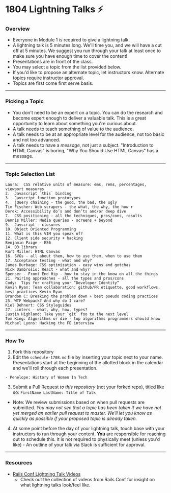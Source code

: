 # 1804 Lightning Talks :zap:

### Overview

* Everyone in Module 1 is required to give a lightning talk.
* A lightning talk is 5 minutes long. We'll time you, and we will have a cut off at 5 minutes. We suggest you run through your talk at least once to make sure you have enough time to cover the content!
* Presentations are in front of the class.
* You may select a topic from the list provided below. 
* If you'd like to propose an alternate topic, let instructors know. Alternate topics require instructor approval. 
* Topics are first come first serve basis.

---

### Picking a Topic

* You don't need to be an expert on a topic. You can do the research and become expert enough to deliver a valuable talk. This is a great opportunity to learn about something you're curious about.
* A talk needs to teach something of value to the audience.
* A talk needs to be at an appropriate level for the audience, not too basic and not too advanced.
* A talk needs to have a *message*, not just a subject. "Introduction to HTML Canvas" is boring, "Why You Should Use HTML Canvas" has a message.

---

### Topic Selection List

```
Laura:  CSS relative units of measure: ems, rems, percentages, viewport measures
2.  Javascript `this` binding
3.  Javscript function prototypes
4.  jQuery chaining - the good, the bad, the ugly
Tim Fischer: Web scrapers - the what, the why, the how r
Derek: Accessibility do’s and don’ts and/or deep dive
7.  CSS positioning - all the techniques, pros/cons, results
Dennis Miller: Media queries - screens + beyond 
9.  Javscript - closures
10. Object Oriented Programming
11. What is this VIM you speak of?
12. Client side security + hacking
Benjamin Paige - ES6
14. D3 library
Kurt Miller: HTML Canvas
16. SVGs - all about them, how to use them, when to use them
17. Acceptance testing - what and why?
James Burbage: CSS optimization - easy wins and gotchas
Nick Dambrosio: React - what and why?
Spenser - Front End Hip - how to stay in the know on all the things
21. Pairing approaches - all the types and pros/cons
Cody:  Tips for crafting your “Developer Identity”
Kevin Ryan: Team collaboration: github/PR etiquette, good workflows, best practices Kevin Ryan
Brandon C: Breaking the problem down + best pseudo coding practices
25. WTF Webpack? And why do I care?
Kiel Dehnert: CSS Styleguides
27. Linters - what, why, how, types?
Justin Highland: Take your `git` foo to the next level
Tom King: Algorithms or die - top algorithms programmers should know
Michael Lyons: Hacking the FE interview
```

---

### How To

1. Fork this repository 
2. Edit the `schedule-1708.md` file by inserting your topic next to your name. Presentations start at the beginning of the allotted block in the calendar and we'll roll through each presentation. 

  ```
  - Penelope: History of Women In Tech 
  ```

3. Submit a Pull Request *to this repository* (not your forked repo), titled like so: `FirstName LastName: Title of Talk`

  * Note: We review submissions based on when pull requests are submitted. *You may not see that a topic has been taken if we have not yet merged an earlier pull request to master. We'll let you know as quickly as possible if your proposed topic is already taken.*

4. At some point before the day of your lightning talk, touch base with your instructors to run through your content. **You** are responsible for reaching out to schedule this. It is not required to physically meet (unless you'd like) - An outline of your talk via Slack is sufficient for approval.
 
---- 

### Resources 
* [Rails Conf Lightning Talk Videos](https://www.youtube.com/watch?v=DHHHnPwSY5I)
  - Check out the collection of videos from Rails Conf for insight on what lightning talks look/feel like. 
